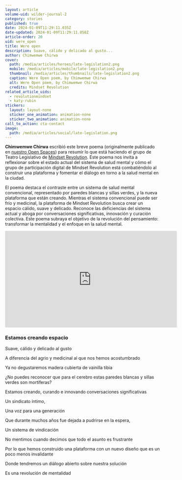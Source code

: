 ```yaml
---
layout: article
volume-uid: wilder-journal-2
category: stories
published: true
date: 2024-01-09T11:29:11.035Z
date-updated: 2024-01-09T11:29:11.058Z
article-order: 20
uid: were_open
title: Were open
description: Suave, cálido y delicado al gusto...
author: Chimwemwe Chirwa
cover:
  path: /media/articles/heroes/late-legislation2.png
  mobile: /media/articles/mobile/late-legislation2.png
  thumbnail: /media/articles/thumbnails/late-legislation2.png
  caption: Were Open poem, by Chimwemwe Chirwa
  alt: Were Open poem, by Chimwemwe Chirwa
  credits: Mindset Revolution
related_article_uids:
  - revolutionmindset
  - katy-rubin
stickers:
  layout: layout-none
  sticker_one_animation: animation-none
  sticker_two_animation: animation-none
call_to_action: cta-contact
image:
  path: /media/articles/social/late-legislation.png
---
```

**Chimwemwe Chirwa** escribió este breve poema (originalmente publicado en [nuestro Open Spaces](https://openspaces.platoniq.net/processes/mindset-revolution-resources/f/386/posts/82?locale=es)) para resumir lo que está haciendo el grupo de Teatro Legislativo de [Mindset Revolution](https://journal.platoniq.net/es/wilder-journal-2/futures/revolutionmindset/). Este poema nos invita a reflexionar sobre el estado actual del sistema de salud mental y cómo el grupo de participación digital de Mindset Revolution está combatiéndolo al construir una plataforma y fomentar el diálogo en torno a la salud mental en la ciudad.

El poema destaca el contraste entre un sistema de salud mental convencional, representado por paredes blancas y sillas verdes, y la nueva plataforma que están creando. Mientras el sistema convencional puede ser frío y medicinal, la plataforma de Mindset Revolution busca crear un espacio cálido, suave y delicado. Reconoce las deficiencias del sistema actual y aboga por conversaciones significativas, innovación y curación colectiva. Este poema subraya el objetivo de la revolución del pensamiento: transformar la mentalidad y el enfoque en la salud mental.

<iframe width="560" height="315" src="https://www.youtube.com/embed/TIPm6py3pMM" title="YouTube video player" frameborder="0" allow="accelerometer; autoplay; clipboard-write; encrypted-media; gyroscope; picture-in-picture; web-share" allowfullscreen></iframe>

### Estamos creando espacio

Suave, cálido y delicado al gusto

A diferencia del agrio y medicinal al que nos hemos acostumbrado 

Ya no degustaremos madera cubierta de vainilla tibia 

¿No puedes reconocer que para el cerebro estas paredes blancas y sillas verdes son mortíferas? 

Estamos creando, curando e innovando conversaciones significativas 

Un sindicato íntimo, 

Una voz para una generación 

Que durante muchos años fue dejada a pudrirse en la espera, 

Un sistema de vindicación 

No mentimos cuando decimos que todo el asunto es frustrante 

Por lo que hemos construido una plataforma con un nuevo diseño que es un poco menos invalidante 

Donde tendremos un diálogo abierto sobre nuestra solución 

Es una revolución de mentalidad
